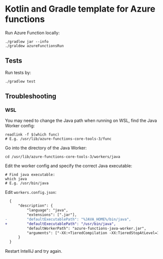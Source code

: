 # Kotlin and Gradle template for Azure functions

Run Azure Function locally:

```shell
./gradlew jar --info
./graldew azureFunctionsRun
```

## Tests

Run tests by:

```shell
./gradlew test
```

## Troubleshooting

### WSL

You may need to change the Java path when running on WSL, find the Java Worker config:

```shell
readlink -f $(which func)
# E.g. /usr/lib/azure-functions-core-tools-3/func
```

Go into the directory of the Java Worker:

```shell
cd /usr/lib/azure-functions-core-tools-3/workers/java
```

Edit the worker config and specify the correct Java executable:

```shell
# Find java executable:
which java
# E.g. /usr/bin/java
```

Edit `workers.config.json`:

```diff
  {
      "description": {
          "language": "java",
          "extensions": [".jar"],
-         "defaultExecutablePath": "%JAVA_HOME%/bin/java",
+         "defaultExecutablePath": "/usr/bin/java",
          "defaultWorkerPath": "azure-functions-java-worker.jar",
          "arguments": ["-XX:+TieredCompilation -XX:TieredStopAtLevel=1 -noverify -Djava.net.preferIPv4Stack=true -jar", "%JAVA_OPTS%", "%AZURE_FUNCTIONS_MESH_JAVA_OPTS%"]
      }
  }
```

Restart IntelliJ and try again.
